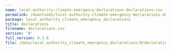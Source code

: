 ```yaml
---
name: local-authority-climate-emergency-declarations-declarations-csv
permalink: /downloads/local-authority-climate-emergency-declarations-declarations-csv/0
package: local_authority_climate_emergency_declarations
title: declarations
filename: declarations.csv
version: '0'
full_version: 0.3.6
file: /data/local_authority_climate_emergency_declarations/0/declarations.csv
---
```

